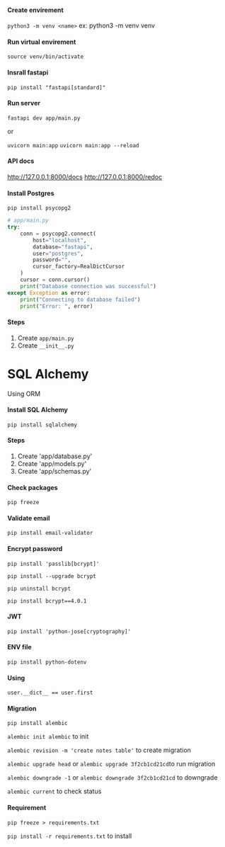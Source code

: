 #### Create envirement

`python3 -m venv <name>`
ex: python3 -m venv venv

#### Run virtual envirement

`source venv/bin/activate`

#### Insrall fastapi

`pip install "fastapi[standard]"`

#### Run server

`fastapi dev app/main.py`

or

`uvicorn main:app`
`uvicorn main:app --reload`

#### API docs

http://127.0.0.1:8000/docs
http://127.0.0.1:8000/redoc

#### Install Postgres

`pip install psycopg2`

```python
# app/main.py
try:
    conn = psycopg2.connect(
        host="localhost",
        database="fastapi",
        user="postgres",
        password="",
        cursor_factory=RealDictCursor
    )
    cursor = conn.cursor()
    print("Database connection was successful")
except Exception as error:
    print("Connecting to database failed")
    print("Error: ", error)
```

#### Steps

1. Create `app/main.py`
2. Create `__init__.py`

# SQL Alchemy

Using ORM

#### Install SQL Alchemy

`pip install sqlalchemy`

#### Steps

1. Create 'app/database.py'
2. Create 'app/models.py'
3. Create 'app/schemas.py'

#### Check packages

`pip freeze`

#### Validate email

`pip install email-validator`

#### Encrypt password

`pip install 'passlib[bcrypt]'`

`pip install --upgrade bcrypt`

`pip uninstall bcrypt`

`pip install bcrypt==4.0.1`

#### JWT

`pip install 'python-jose[cryptography]'`

#### ENV file

`pip install python-dotenv`

#### Using

`user.__dict__ == user.first`

#### Migration

`pip install alembic`

`alembic init alembic` to init

`alembic revision -m 'create notes table'` to create migration

`alembic upgrade head` or `alembic upgrade 3f2cb1cd21cd`to run migration

`alembic downgrade -1` or `alembic downgrade 3f2cb1cd21cd` to downgrade

`alembic current` to check status

#### Requirement

`pip freeze > requirements.txt`

`pip install -r requirements.txt` to install
